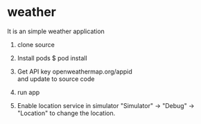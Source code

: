 # weather
It is an simple weather application 
1. clone source 


2. Install pods
$ pod install
3. Get API key 
openweathermap.org/appid  
and update to source code 
4. run app 
5. Enable location service in simulator
"Simulator" -> "Debug" -> "Location" to change the location.
